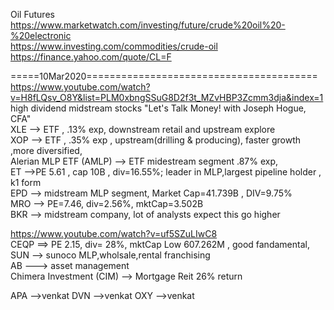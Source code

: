 
Oil Futures  
https://www.marketwatch.com/investing/future/crude%20oil%20-%20electronic     
https://www.investing.com/commodities/crude-oil      
https://finance.yahoo.com/quote/CL=F      


=====10Mar2020========================================    
https://www.youtube.com/watch?v=H8fLQsv_O8Y&list=PLM0xbngSSuG8D2f3t_MZvHBP3Zcmm3dja&index=1     
high dividend midstream stocks  "Let's Talk Money! with Joseph Hogue, CFA"    
XLE --> ETF , .13% exp,  downstream retail and upstream explore   
XOP --> ETF , .35% exp , upstream(drilling & producing), faster growth ,more diversified,   
Alerian MLP ETF (AMLP) --> ETF midestream segment .87% exp,   
ET -->PE 5.61 , cap 10B , div=16.55%; leader in MLP,largest pipeline holder , k1 form      
EPD --> midstream MLP segment, Market Cap=41.739B , DIV=9.75%    
MRO --> PE=7.46, div=2.56%, mktCap=3.502B   
BKR --> midstream company, lot of analysts expect  this go higher      
 

https://www.youtube.com/watch?v=uf5SZuLIwC8     
CEQP ==> PE 2.15, div= 28%, mktCap Low 607.262M , good fandamental,     
SUN -->  sunoco  MLP,wholsale,rental franchising    
AB --->   asset management   
Chimera Investment (CIM) --> Mortgage Reit  26% return 

APA   -->venkat
DVN   -->venkat
OXY   -->venkat
